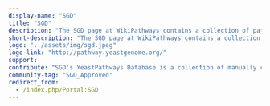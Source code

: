 ```yaml
---
display-name: "SGD"
title: "SGD"
description: "The SGD page at WikiPathways contains a collection of pathways curated by the SGD team. The [Saccharomyces Genome Database](http://pathway.yeastgenome.org/) (SGD) provides comprehensive integrated biological information for the budding yeast Saccharomyces cerevisiae along with search and analysis tools to explore these data, enabling the discovery of functional relationships between sequence and gene products in fungi and higher organisms."
short-description: "The SGD page at WikiPathways contains a collection of pathways curated by the SGD team."
logo: "../assets/img/sgd.jpeg"
logo-link: "http://pathway.yeastgenome.org/"
support:
contribute: "SGD's YeastPathways Database is a collection of manually curated cellular pathways of Saccharomyces cerevisiae. Manual curation of cellular pathways is an ongoing process at SGD and we welcome feedback from the research community."
community-tag: "SGD_Approved"
redirect_from:
  - /index.php/Portal:SGD
---
```

